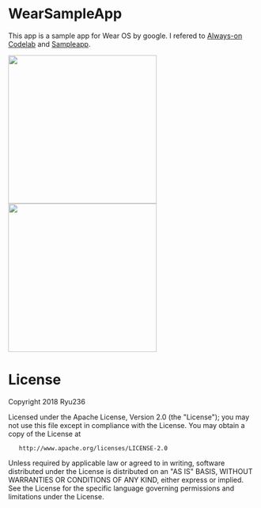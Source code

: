 # WearSampleApp
This app is a sample app for Wear OS by google.
I refered to [Always-on Codelab](https://codelabs.developers.google.com/codelabs/always-on/index.html?hl=ja#0) and [Sampleapp](https://github.com/googlesamples/io2015-codelabs/tree/master/wear/always-on).

<img src="https://codelabs.developers.google.com/codelabs/always-on/img/a158c2bc15267d5c.png" width=300> <img src="https://codelabs.developers.google.com/codelabs/always-on/img/d2259d8272ad313f.png" width=300>

# License
Copyright 2018 Ryu236

   Licensed under the Apache License, Version 2.0 (the "License");
   you may not use this file except in compliance with the License.
   You may obtain a copy of the License at

       http://www.apache.org/licenses/LICENSE-2.0

   Unless required by applicable law or agreed to in writing, software
   distributed under the License is distributed on an "AS IS" BASIS,
   WITHOUT WARRANTIES OR CONDITIONS OF ANY KIND, either express or implied.
   See the License for the specific language governing permissions and
   limitations under the License.
